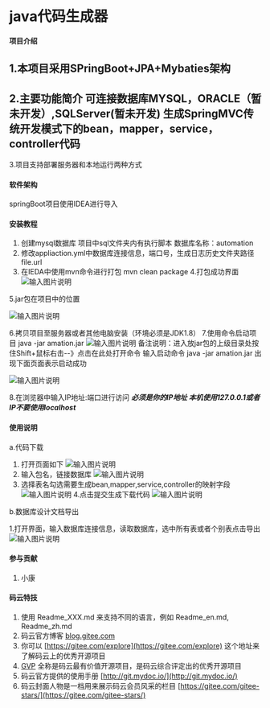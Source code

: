 # java代码生成器

#### 项目介绍
1.本项目采用SPringBoot+JPA+Mybaties架构
----------------------------------------------------------------------------------
2.主要功能简介
可连接数据库MYSQL，ORACLE（暂未开发）,SQLServer(暂未开发)
生成SpringMVC传统开发模式下的bean，mapper，service，controller代码
-----------------------------------------------------------------------------------
3.项目支持部署服务器和本地运行两种方式



#### 软件架构
springBoot项目使用IDEA进行导入


#### 安装教程

1. 创建mysql数据库 项目中sql文件夹内有执行脚本 数据库名称：automation
2. 修改appliaction.yml中数据库连接信息，端口号，生成日志历史文件夹路径file.url
3. 在IEDA中使用mvn命令进行打包 mvn clean package
4.打包成功界面
![输入图片说明](https://gitee.com/uploads/images/2018/0604/091444_e22a15bd_424304.png "1.png")

5.jar包在项目中的位置

![输入图片说明](https://gitee.com/uploads/images/2018/0604/091539_b5066fb2_424304.png "屏幕截图.png")

6.拷贝项目至服务器或者其他电脑安装（环境必须是JDK1.8）
7.使用命令启动项目 java -jar amation.jar
![输入图片说明](https://gitee.com/uploads/images/2018/0604/091816_88d3becd_424304.png "屏幕截图.png")
备注说明：进入放jar包的上级目录处按住Shift+鼠标右击--》点击在此处打开命令 输入启动命令  java -jar amation.jar 出现下面页面表示启动成功

![输入图片说明](https://gitee.com/uploads/images/2018/0604/092022_146c2dc3_424304.png "屏幕截图.png")

8.在浏览器中输入IP地址:端口进行访问
 **_必须是你的IP地址 本机使用127.0.0.1或者IP不要使用localhost_** 

#### 使用说明

a.代码下载

1. 打开页面如下
![输入图片说明](https://gitee.com/uploads/images/2018/0604/092306_5dc77fc0_424304.png "屏幕截图.png")
2. 输入包名，链接数据库
![输入图片说明](https://gitee.com/uploads/images/2018/0604/092606_71d87a43_424304.png "屏幕截图.png")
3. 选择表名勾选需要生成bean,mapper,service,controller的映射字段
![输入图片说明](https://images.gitee.com/uploads/images/2019/0211/093031_aab2f72f_424304.png "屏幕截图.png")
4.点击提交生成下载代码
![输入图片说明](https://images.gitee.com/uploads/images/2019/0211/093524_11d879b5_424304.png "屏幕截图.png")


b.数据库设计文档导出

1.打开界面，输入数据库连接信息，读取数据库，选中所有表或者个别表点击导出
![输入图片说明](https://images.gitee.com/uploads/images/2019/0211/093805_3aa9fe94_424304.png "屏幕截图.png")


#### 参与贡献

1. 小康


#### 码云特技

1. 使用 Readme\_XXX.md 来支持不同的语言，例如 Readme\_en.md, Readme\_zh.md
2. 码云官方博客 [blog.gitee.com](https://blog.gitee.com)
3. 你可以 [https://gitee.com/explore](https://gitee.com/explore) 这个地址来了解码云上的优秀开源项目
4. [GVP](https://gitee.com/gvp) 全称是码云最有价值开源项目，是码云综合评定出的优秀开源项目
5. 码云官方提供的使用手册 [http://git.mydoc.io/](http://git.mydoc.io/)
6. 码云封面人物是一档用来展示码云会员风采的栏目 [https://gitee.com/gitee-stars/](https://gitee.com/gitee-stars/)
